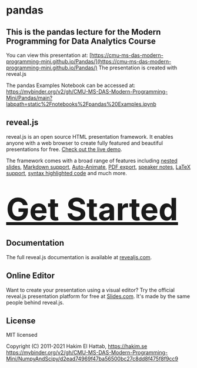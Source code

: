 # pandas 

## This is the pandas lecture for the Modern Programming for Data Analytics Course

You can view this presentation at: [https://cmu-ms-das-modern-programming-mini.github.io/Pandas/](https://cmu-ms-das-modern-programming-mini.github.io/Pandas/)
The presentation is created with reveal.js

The pandas Examples Notebook can be accessed at: https://mybinder.org/v2/gh/CMU-MS-DAS-Modern-Programming-Mini/Pandas/main?labpath=static%2Fnotebooks%2Fpandas%20Examples.ipynb

## reveal.js

reveal.js is an open source HTML presentation framework. It enables anyone with a web browser to create fully featured and beautiful presentations for free. [Check out the live demo](https://revealjs.com/).

The framework comes with a broad range of features including [nested slides](https://revealjs.com/vertical-slides/), [Markdown support](https://revealjs.com/markdown/), [Auto-Animate](https://revealjs.com/auto-animate/), [PDF export](https://revealjs.com/pdf-export/), [speaker notes](https://revealjs.com/speaker-view/), [LaTeX support](https://revealjs.com/math/), [syntax highlighted code](https://revealjs.com/code/) and much more.

<h1>
  <a href="https://revealjs.com/installation" style="font-size: 3em;">Get Started</a>
</h1>

## Documentation
The full reveal.js documentation is available at [revealjs.com](https://revealjs.com).

## Online Editor
Want to create your presentation using a visual editor? Try the official reveal.js presentation platform for free at [Slides.com](https://slides.com). It's made by the same people behind reveal.js.

## License

MIT licensed

Copyright (C) 2011-2021 Hakim El Hattab, https://hakim.se
https://mybinder.org/v2/gh/CMU-MS-DAS-Modern-Programming-Mini/NumpyAndScipy/d2ead74969f47ba56500bc27c8dd8f475f8f9cc9
